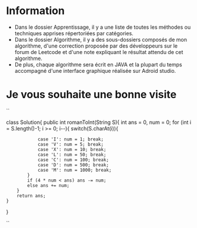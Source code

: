 # Information

- Dans le dossier  Apprentissage, il y  a une liste de toutes les méthodes ou techniques apprises répertoriées par catégories. 
-  Dans le dossier Algorithme, il y a  des sous-dossiers composés  de mon algorithme, d'une correction proposée par des développeurs sur le forum de Leetcode et d'une  note expliquant  le résultat attendu de cet algorithme.
- De plus, chaque algorithme sera écrit en JAVA et la plupart du temps accompagné d'une interface graphique réalisée sur Adroid studio.

# Je vous souhaite une bonne visite


``

class Solution{ 
    public int romanToInt(String S){ 
        int ans = 0, num = 0;
        for (int i = S.length()-1; i >= 0; i--){
            switch(S.charAt(i)){ 
            
                case 'I': num = 1; break;
                case 'V': num = 5; break;
                case 'X': num = 10; break;
                case 'L': num = 50; break;
                case 'C': num = 100; break;
                case 'D': num = 500; break;
                case 'M': num = 1000; break;
            }
            if (4 * num < ans) ans -= num;
            else ans += num;
        }
        return ans;
    }
}

``
